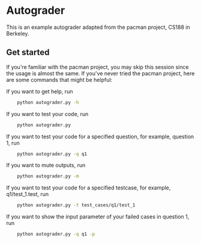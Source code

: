 # Autograder

This is an example autograder adapted from the pacman project, CS188 in Berkeley.

## Get started

If you're familiar with the pacman project, you may skip this session since the usage is almost the same. If you've never tried the pacman project, here are some commands that might be helpful:

If you want to get help, run
```sh
    python autograder.py -h
```

If you want to test your code, run
```sh
    python autograder.py
```

If you want to test your code for a specified question, for example, question 1, run
```sh
    python autograder.py -q q1
```

If you want to mute outputs, run
```sh
    python autograder.py -m
```

If you want to test your code for a specified testcase, for example, q1/test_1.test, run
```sh
    python autograder.py -t test_cases/q1/test_1
```

If you want to show the input parameter of your failed cases in question 1, run
```sh
    python autograder.py -q q1 -p
```